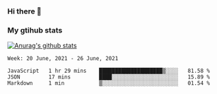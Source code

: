 ### Hi there 👋

### My gtihub stats

[![Anurag's github stats](https://github-readme-stats.vercel.app/api?username=gaozhidong)](https://github.com/gaozhidong/github-readme-stats)

<!--START_SECTION:waka-->
```text
Week: 20 June, 2021 - 26 June, 2021

JavaScript   1 hr 29 mins    ████████████████████▒░░░░   81.58 % 
JSON         17 mins         ████░░░░░░░░░░░░░░░░░░░░░   15.89 % 
Markdown     1 min           ▒░░░░░░░░░░░░░░░░░░░░░░░░   01.54 % 
```
<!--END_SECTION:waka-->